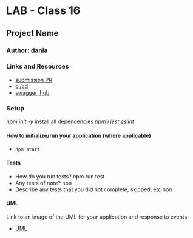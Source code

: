 # LAB - Class 16

## Project Name

### Author: dania

### Links and Resources

- [submission PR](https://github.com/401-advanced-javascript-dania/Lab-Class-16/pull/1)
- [ci/cd](https://github.com/401-advanced-javascript-dania/Lab-Class-16/actions)
- [swagger_hub]()


### Setup
*npm init -y*
install all dependencies *npm i jest eslint*
#### How to initialize/run your application (where applicable)

- `npm start`

#### Tests

- How do you run tests?
npm run test
- Any tests of note?
non
- Describe any tests that you did not complete, skipped, etc
non
#### UML

Link to an image of the UML for your application and response to events
- [UML]()